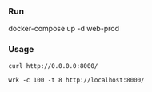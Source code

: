 ### Run

docker-compose up -d web-prod

### Usage

```
curl http://0.0.0.0:8000/
```

```
wrk -c 100 -t 8 http://localhost:8000/
```
